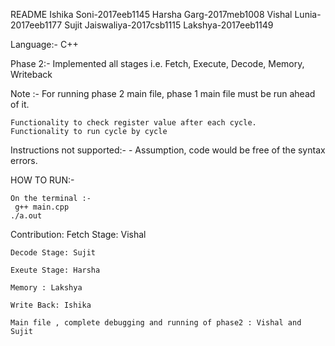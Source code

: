 README
Ishika Soni-2017eeb1145
Harsha Garg-2017meb1008
Vishal Lunia-2017eeb1177
Sujit Jaiswaliya-2017csb1115
Lakshya-2017eeb1149

Language:- C++

Phase 2:-
Implemented all stages i.e. Fetch, Execute, Decode, Memory, Writeback

Note :- For running phase 2 main file, phase 1 main file must be run ahead of it.

    Functionality to check register value after each cycle.
    Functionality to run cycle by cycle

Instructions not supported:-
    - Assumption, code would be free of the syntax errors.

HOW TO RUN:-

    On the terminal :-
     g++ main.cpp
    ./a.out
    
Contribution:
    Fetch Stage: Vishal
    
    Decode Stage: Sujit
    
    Exeute Stage: Harsha
    
    Memory : Lakshya
    
    Write Back: Ishika
    
    Main file , complete debugging and running of phase2 : Vishal and Sujit
